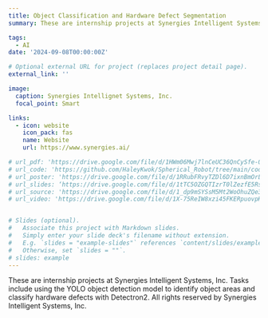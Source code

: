 ```yaml
---
title: Object Classification and Hardware Defect Segmentation
summary: These are internship projects at Synergies Intelligent Systems, Inc. Tasks include using the YOLO object detection model to identify object areas and classify hardware defects with Detectron2. All rights reserved by Synergies Intelligent Systems, Inc.

tags:
  - AI
date: '2024-09-08T00:00:00Z'

# Optional external URL for project (replaces project detail page).
external_link: ''

image:
  caption: Synergies Intellignet Systems, Inc.
  focal_point: Smart

links:
  - icon: website
    icon_pack: fas
    name: Website
    url: https://www.synergies.ai/

# url_pdf: 'https://drive.google.com/file/d/1HWm06Mwj7lnCeUC36QnCySfe-0lxmlIQ/view?usp=sharing'
# url_code: 'https://github.com/HaleyKwok/Spherical_Robot/tree/main/code'
# url_poster: 'https://drive.google.com/file/d/1RRubFRvyTZDl6D7ixnBmOrLKFcAO5Gqd/view?usp=sharing'
# url_slides: ‘https://drive.google.com/file/d/1tTC5OZGQTIzrT0lZezfE5RsNWeKfAXGQ/view?usp=sharing’
# url_source: 'https://drive.google.com/file/d/1_dp9mSYSsM5Mt2WoOhuZQe3kZDx-G-s5/view?usp=sharing'
# url_video: 'https://drive.google.com/file/d/1X-75ReIW8xzi45FKERpuovpHpaWbvhPE/view?usp=sharing'


# Slides (optional).
#   Associate this project with Markdown slides.
#   Simply enter your slide deck's filename without extension.
#   E.g. `slides = "example-slides"` references `content/slides/example-slides.md`.
#   Otherwise, set `slides = ""`.
# slides: example
---
```


These are internship projects at Synergies Intelligent Systems, Inc. Tasks include using the YOLO object detection model to identify object areas and classify hardware defects with Detectron2. All rights reserved by Synergies Intelligent Systems, Inc.
